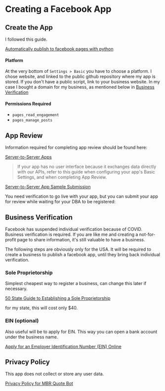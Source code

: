 # Creating a Facebook App

## Create the App

I followed this guide.

[Automatically publish to facebook pages with python](https://blog.theodo.com/2019/02/automatically-publish-facebook-pages-python/)

#### Platform

At the very bottom of `Settings > Basic` you have to choose a platform. I chose website, and linked to the public github repository where my app is stored. If you don't have a public script, link to your business website.  In my case I bought a domain for my business, as mentioned below in [Business Verification](#business-verification)

#### Permissions Required

* `pages_read_engagement`
* `pages_manage_posts`

## App Review

Information required for completing app review should be found here:

[Server-to-Server Apps](https://developers.facebook.com/docs/apps/server-to-server-apps) 
> If your app has no user interface because it exchanges data directly with our APIs, refer to this guide when configuring your app's Basic Settings, and when completing App Review.

[Server-to-Server App Sample Submission](https://developers.facebook.com/docs/app-review/resources/sample-submissions/server-to-server)

You need verification to go live with your app, but you can submit your app for review while waiting for your DBA to be registered:

## Business Verification

Facebook has suspended individual verification because of COVID. Business verification is required. If you are like me and creating a not-for-profit page to share information, it's still valuable to have a business.

The following steps are obviously only for the USA. It will be required to create a business to publish a facebook app, until they bring back individual verification.

### Sole Proprietorship

Simplest cheapest way to register a business, can change this later if necessary.

[50 State Guide to Establishing a Sole Proprietorship](https://www.nolo.com/legal-encyclopedia/50-state-guide-establishing-sole-proprietorship.html)

for my state, this will cost only $40.

### EIN (optional)

Also useful will be to apply for EIN. This way you can open a bank account under the business name.

[Apply for an Employer Identification Number (EIN) Online](https://www.irs.gov/businesses/small-businesses-self-employed/apply-for-an-employer-identification-number-ein-online)

## Privacy Policy

This app does not collect or store any user data.

[Privacy Policy for MBR Quote Bot](Marshall-Rosenberg-Quotes/privacy.md)